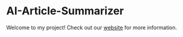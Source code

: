 # AI-Article-Summarizer

Welcome to my project! Check out our [website]((https://resonant-paletas-c16ead.netlify.app/)) for more information.
